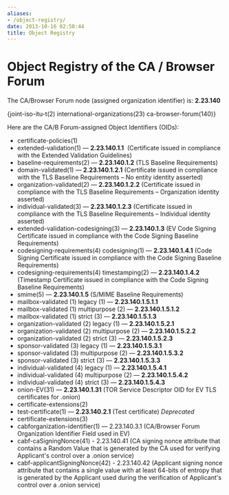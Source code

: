 ```yaml
---
aliases:
- /object-registry/
date: 2013-10-16 02:58:44
title: Object Registry
---
```


# Object Registry of the CA / Browser Forum

The CA/Browser Forum node (assigned organization identifier) is: **2.23.140**

{joint-iso-itu-t(2) international-organizations(23) ca-browser-forum(140)}

Here are the CA/B Forum-assigned Object Identifiers (OIDs):

- certificate-policies(1)
- extended-validation(1) — **2.23.140.1.1**  (Certificate issued in compliance with the Extended Validation Guidelines)
- baseline-requirements(2) — **2.23.140.1.2** (TLS Baseline Requirements)
- domain-validated(1) — **2.23.140.1.2.1** (Certificate issued in compliance with the TLS Baseline Requirements – No entity identity asserted)
- organization-validated(2) — **2.23.140.1.2.2** (Certificate issued in compliance with the TLS Baseline Requirements – Organization identity asserted)
- individual-validated(3) — **2.23.140.1.2.3** (Certificate issued in compliance with the TLS Baseline Requirements – Individual identity asserted)
- extended-validation-codesigning(3) — **2.23.140.1.3** (EV Code Signing Certificate issued in compliance with the Code Signing Baseline Requirements)
- codesigning-requirements(4) codesigning(1) — **2.23.140.1.4.1** (Code Signing Certificate issued in compliance with the Code Signing Baseline Requirements)
- codesigning-requirements(4) timestamping(2) — **2.23.140.1.4.2** (Timestamp Certificate issued in compliance with the Code Signing Baseline Requirements)
- smime(5) — **2.23.140.1.5** (S/MIME Baseline Requirements)
- mailbox-validated (1) legacy (1) — **2.23.140.1.5.1.1**
- mailbox-validated (1) multipurpose (2) — **2.23.140.1.5.1.2**
- mailbox-validated (1) strict (3) — **2.23.140.1.5.1.3**
- organization-validated (2) legacy (1) — **2.23.140.1.5.2.1**
- organization-validated (2) multipurpose (2) — **2.23.140.1.5.2.2**
- organization-validated (2) strict (3) — **2.23.140.1.5.2.3**
- sponsor-validated (3) legacy (1) — **2.23.140.1.5.3.1**
- sponsor-validated (3) multipurpose (2) — **2.23.140.1.5.3.2**
- sponsor-validated (3) strict (3) — **2.23.140.1.5.3.3**
- individual-validated (4) legacy (1) — **2.23.140.1.5.4.1**
- individual-validated (4) multipurpose (2) — **2.23.140.1.5.4.2**
- individual-validated (4) strict (3) — **2.23.140.1.5.4.3**
- onion-EV(31) — **2.23.140.1.31** (TOR Service Descriptor OID for EV TLS certificates for .onion)
- certificate-extensions(2)
- test-certificate(1) — **2.23.140.2.1** (Test certificate) _Deprecated_
- certificate-extensions(3)
- cabforganization-identifier(1) — 2.23.140.3.1 (CA/Browser Forum Organization Identifier Field used in EV)
- cabf-caSigningNonce(41) - 2.23.140.41 (CA signing nonce attribute that contains a Random Value that is generated by the CA used for verifying Applicant's control over a .onion service)
- cabf-applicantSigningNonce(42) - 2.23.140.42 (Applicant signing nonce attribute that contains a single value with at least 64-bits of entropy that is generated by the Applicant used during the verification of Applicant's control over a .onion service)
